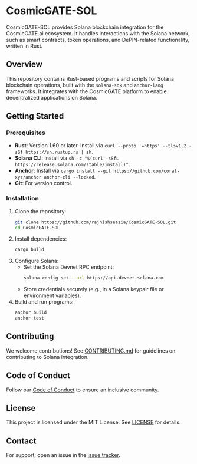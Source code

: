 # CosmicGATE-SOL

CosmicGATE-SOL provides Solana blockchain integration for the CosmicGATE.ai ecosystem. It handles interactions with the Solana network, such as smart contracts, token operations, and DePIN-related functionality, written in Rust.

## Overview
This repository contains Rust-based programs and scripts for Solana blockchain operations, built with the `solana-sdk` and `anchor-lang` frameworks. It integrates with the CosmicGATE platform to enable decentralized applications on Solana.

## Getting Started
### Prerequisites
- **Rust**: Version 1.60 or later. Install via `curl --proto '=https' --tlsv1.2 -sSf https://sh.rustup.rs | sh`.
- **Solana CLI**: Install via `sh -c "$(curl -sSfL https://release.solana.com/stable/install)"`.
- **Anchor**: Install via `cargo install --git https://github.com/coral-xyz/anchor anchor-cli --locked`.
- **Git**: For version control.

### Installation
1. Clone the repository:
   ```bash
   git clone https://github.com/rajnishseasia/CosmicGATE-SOL.git
   cd CosmicGATE-SOL
   ```
2. Install dependencies:
   ```bash
   cargo build
   ```
3. Configure Solana:
   - Set the Solana Devnet RPC endpoint:
     ```bash
     solana config set --url https://api.devnet.solana.com
     ```
   - Store credentials securely (e.g., in a Solana keypair file or environment variables).
4. Build and run programs:
   ```bash
   anchor build
   anchor test
   ```

## Contributing
We welcome contributions! See [CONTRIBUTING.md](CONTRIBUTING.md) for guidelines on contributing to Solana integration.

## Code of Conduct
Follow our [Code of Conduct](CODE_OF_CONDUCT.md) to ensure an inclusive community.

## License
This project is licensed under the MIT License. See [LICENSE](LICENSE) for details.

## Contact
For support, open an issue in the [issue tracker](https://github.com/rajnishseasia/CosmicGATE-SOL/issues).